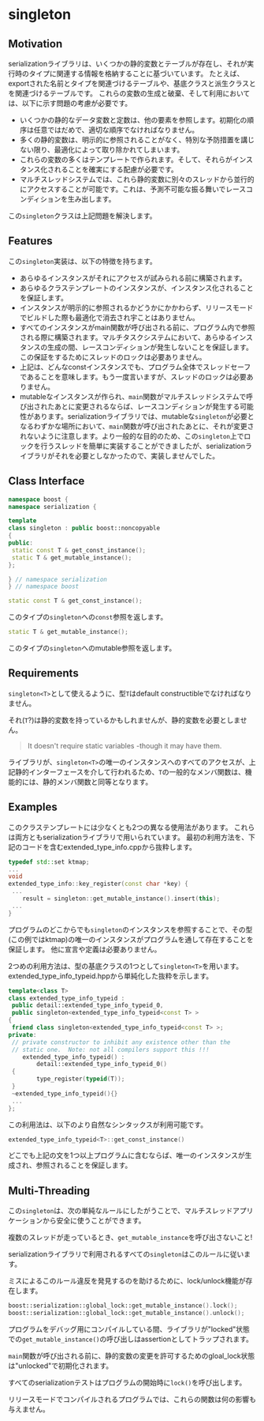 # singleton

## Motivation
serializationライブラリは、いくつかの静的変数とテーブルが存在し、それが実行時のタイプに関連する情報を格納することに基づいています。 たとえば、exportされた名前とタイプを関連づけるテーブルや、基底クラスと派生クラスとを関連づけるテーブルです。 これらの変数の生成と破棄、そして利用においては、以下に示す問題の考慮が必要です。

- いくつかの静的なデータ変数と定数は、他の要素を参照します。初期化の順序は任意ではだめで、適切な順序でなければなりません。
- 多くの静的変数は、明示的に参照されることがなく、特別な予防措置を講じない限り、最適化によって取り除かれてしまいます。
- これらの変数の多くはテンプレートで作られます。そして、それらがインスタンス化されることを確実にする配慮が必要です。
- マルチスレッドシステムでは、これら静的変数に別々のスレッドから並行的にアクセスすることが可能です。これは、予測不可能な振る舞いでレースコンディションを生み出します。

この`singleton`クラスは上記問題を解決します。


## Features
この`singleton`実装は、以下の特徴を持ちます。

- あらゆるインスタンスがそれにアクセスが試みられる前に構築されます。
- あらゆるクラステンプレートのインスタンスが、インスタンス化されることを保証します。
- インスタンスが明示的に参照されるかどうかにかかわらず、リリースモードでビルドした際も最適化で消去され宇ことはありません。
- すべてのインスタンスがmain関数が呼び出される前に、プログラム内で参照される際に構築されます。マルチタスクシステムにおいて、あらゆるインスタンスの生成の間、レースコンディションが発生しないことを保証します。この保証をするためにスレッドのロックは必要ありません。
- 上記は、どんなconstインスタンスでも、プログラム全体でスレッドセーフであることを意味します。もう一度言いますが、スレッドのロックは必要ありません。
- mutableなインスタンスが作られ、`main`関数がマルチスレッドシステムで呼び出されたあとに変更されるならば、レースコンディションが発生する可能性があります。serializationライブラリでは、mutableな`singleton`が必要となるわずかな場所において、`main`関数が呼び出されたあとに、それが変更されないように注意します。より一般的な目的のため、この`singleton`上でロックを行うスレッドを簡単に実装することができましたが、serializationライブラリがそれを必要としなかったので、実装しませんでした。

## Class Interface

```cpp
namespace boost {
namespace serialization {

template
class singleton : public boost::noncopyable
{
public:
 static const T & get_const_instance();
 static T & get_mutable_instance();
};

} // namespace serialization 
} // namespace boost
```

```cpp
static const T & get_const_instance();
```

このタイプの`singleton`への`const`参照を返します。

```cpp
static T & get_mutable_instance();
```

このタイプの`singleton`へのmutable参照を返します。


## Requirements
`singleton<T>`として使えるように、型`T`はdefault constructibleでなければなりません。

それ(`T`?)は静的変数を持っているかもしれませんが、静的変数を必要としません。

> It doesn't require static variables -though it may have them.

ライブラリが、`singleton<T>`の唯一のインスタンスへのすべてのアクセスが、上記静的インターフェースを介して行われるため、`T`の一般的なメンバ関数は、機能的には、静的メンバ関数と同等となります。


## Examples
このクラステンプレートには少なくとも2つの異なる使用法があります。 これらは両方ともserializationライブラリで用いられています。 最初の利用方法を、下記のコードを含むextended_type_info.cppから抜粋します。

```cpp
typedef std::set ktmap;
...
void
extended_type_info::key_register(const char *key) {
 ...
    result = singleton::get_mutable_instance().insert(this);
 ...
}
```

プログラムのどこからでも`singleton`のインスタンスを参照することで、その型(この例ではktmap)の唯一のインスタンスがプログラムを通して存在することを保証します。 他に宣言や定義は必要ありません。

2つめの利用方法は、型の基底クラスの1つとして`singleton<T>`を用います。 extended_type_info_typeid.hppから単純化した抜粋を示します。

```cpp
template<class T>
class extended_type_info_typeid :
 public detail::extended_type_info_typeid_0,
 public singleton<extended_type_info_typeid<const T> >
{
 friend class singleton<extended_type_info_typeid<const T> >;
private:
 // private constructor to inhibit any existence other than the 
 // static one.  Note: not all compilers support this !!!
    extended_type_info_typeid() :
        detail::extended_type_info_typeid_0()
 {
        type_register(typeid(T));
 }
 ~extended_type_info_typeid(){}
 ...
};
```

この利用法は、以下のより自然なシンタックスが利用可能です。

```cpp
extended_type_info_typeid<T>::get_const_instance()
```

どこでも上記の文を1つ以上プログラムに含むならば、唯一のインスタンスが生成され、参照されることを保証します。


## Multi-Threading
この`singleton`は、次の単純なルールにしたがうことで、マルチスレッドアプリケーションから安全に使うことができます。

複数のスレッドが走っているとき、`get_mutable_instance`を呼び出さないこと!

serializationライブラリで利用されるすべての`singleton`はこのルールに従います。

ミスによるこのルール違反を発見するのを助けるために、lock/unlock機能が存在します。

```cpp
boost::serialization::global_lock::get_mutable_instance().lock();
boost::serialization::global_lock::get_mutable_instance().unlock();
```

プログラムをデバッグ用にコンパイルしている間、ライブラリが"locked"状態での`get_mutable_instance()`の呼び出しはassertionとしてトラップされます。

`main`関数が呼び出される前に、静的変数の変更を許可するためのgloal_lock状態は"unlocked"で初期化されます。

すべてのserializationテストはプログラムの開始時に`lock()`を呼び出します。

リリースモードでコンパイルされるプログラムでは、これらの関数は何の影響も与えません。

